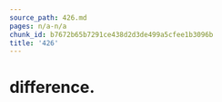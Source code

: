 ```yaml
---
source_path: 426.md
pages: n/a-n/a
chunk_id: b7672b65b7291ce438d2d3de499a5cfee1b3096b
title: '426'
---
```

# difference.

